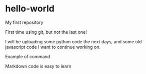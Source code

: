 # hello-world
My first repository

First time using git, but not the last one!

I will be uploading some python code the next days, and some old javascript code I want to continue working on.

  Example of command
  
Markdown code is easy to learn

